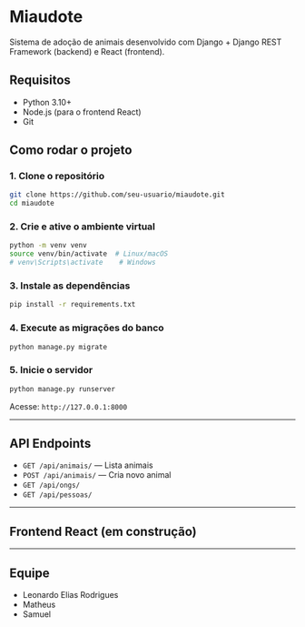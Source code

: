 
#  Miaudote

Sistema de adoção de animais desenvolvido com Django + Django REST Framework (backend) e React (frontend).

## Requisitos

- Python 3.10+
- Node.js (para o frontend React)
- Git

##  Como rodar o projeto 

### 1. Clone o repositório

```bash
git clone https://github.com/seu-usuario/miaudote.git
cd miaudote
```

### 2. Crie e ative o ambiente virtual

```bash
python -m venv venv
source venv/bin/activate  # Linux/macOS
# venv\Scripts\activate    # Windows
```

### 3. Instale as dependências

```bash
pip install -r requirements.txt
```

### 4. Execute as migrações do banco

```bash
python manage.py migrate
```

### 5. Inicie o servidor

```bash
python manage.py runserver
```

Acesse: `http://127.0.0.1:8000`

---

## API Endpoints

- `GET /api/animais/` — Lista animais
- `POST /api/animais/` — Cria novo animal
- `GET /api/ongs/`
- `GET /api/pessoas/`

---

##  Frontend React (em construção)



---

## Equipe
- Leonardo Elias Rodrigues
- Matheus 
- Samuel 

